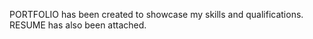 PORTFOLIO has been created to showcase my skills and qualifications. RESUME has also been attached.
